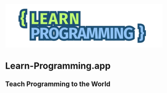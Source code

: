 ![learn-programming.app](./src/renderer/assets/learn-programming-logo.svg)

# Learn-Programming.app

## Teach Programming to the World
